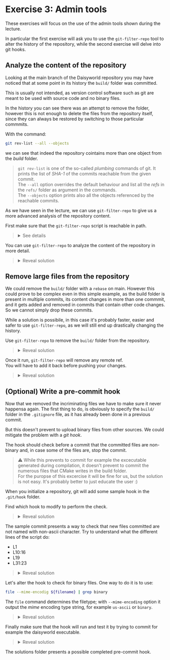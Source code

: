 # Exercise 3: Admin tools

These exercises will focus on the use of the admin tools shown during the lecture.

In particular the first exercise will ask you to use the `git-filter-repo` tool to alter the history of the repository, while the second exercise will delve into git hooks.

## Analyze the content of the repository

Looking at the main branch of the Daisyworld repository you may have noticed that at some point in its history the `build/` folder was committed.

This is usually not intended, as version control software such as git are meant to be used with source code and no binary files.

In the history you can see there was an attempt to remove the folder, however this is not enough to delete the files from the repository itself, since they can always be restored by switching to those particular commmits.

With the command:

```bash
git rev-list --all --objects
```

we can see that indeed the repository cointains more than one object from the *build* folder.

>`git rev-list` is one of the so-called *plumbing* commands of git. It prints the list of *SHA-1* of the commits reachable from the given commit.  
The `--all` option overrides the default behaviour and list all the *refs* in the `refs/` folder as argument in the commands.  
The `--objects` option prints also all the objects referenced by the reachable commits.

As we have seen in the lecture, we can use `git-filter-repo` to give us a more advanced analysis of the repository content.

First make sure that the `git-filter-repo` script is reachable in path.

><details><summary>See details</summary>
>
>```
>git filter-repo --version
>```
>
>Shuld print the version number of the script without giving command not found errors.
>
>If `filter-repo` is not availabe as a `git` subcommand make sure to download the script from `https://github.com/newren/git-filter-repo/blob/main/git-filter-repo` and place it into your `$PATH`.  
For example:
>
>```bash
>wget https://raw.githubusercontent.com/newren/git-filter-repo/main/git-filter-repo -O ~/.local/bin/git-filter-repo
>chmod +x ~/.local/bin/git-filter-repo
>export PATH="$PATH:$HOME/.local/bin/git-filter-repo"
>```
>
>Eventually, you can install it using a package manager.  
For example:
>
>```bash
>sudo apt install git-filter-repo
>```
>
>See [the documentation](https://github.com/newren/git-filter-repo/blob/main/INSTALL.md) for additional instructions.
>
></details>

You can use `git-filter-repo` to analyze the content of the repository in more detail.

><details><summary>Reveal solution</summary>
>With the commands
>
>```bash
>git filter-repo --analyze
>cat .git/filter-repo/analyze/path-all-sizes.txt
>```
>
>we can see the list of files in the repository, reverse ordered by accumulated packed size.
>
>This shows that indeed the files in the build folder still occupies the vast majority of space in the repository.
>
></details>

## Remove large files from the repository

We could remove the `build/` folder with a `rebase` on main. However this could prove to be complex even in this simple example, as the build folder is present in multiple commits, its content changes in more than one commmit, and it gets added and removed in commits that contain other code changes. So we cannot simply drop these commits.

While a solution is possibile, in this case it's probably faster, easier and safer to use `git-filter-repo`, as we will still end up drastically changing the history.

Use `git-filter-repo` to remove the `build/` folder from the repository.

><details><summary>Reveal solution</summary>
>We first need to make sure we are working on a clean copy of our repository.
>
>Make sure you pushed all changes to your fork, then create a new clone:
>
>```bash
>git clone git@github.com:<username>/git-good-daisyworld.git clean-git-good-daisyworld
>```
>
>From there, run `git-filter-repo` specifying the path that you want to filter out of your repository. Make sure to add the option `--invert-paths`.
>
>```bash
>cd clean-git-good-daisyworld
>git filter-repo --path build/ --invert-paths
>```
>
>If we now rerun the analyze, we will see that indeed the build folder is no longer in the repository.
>
>However, if we check the logs we can see that one of the commits still reference the build folder. However from its diff we can see that it doesn't any longer affect it:
>
>```bash
>git log -p 2f0302 -1
>```
>
>```text
>commit 2f03023571ee63969f09c3913e665b5747a2ec0e
>Author: Simone Rossi Tisbeni <simone.rossitisbeni@unibo.it>
>Date:   Wed Apr 3 13:51:36 2024 +0200
>
>    Add build folder to gitignore and remove it
>
>diff --git a/.gitignore b/.gitignore
>index 722d5e7..6a8bc10 100644
>--- a/.gitignore
>+++ b/.gitignore
>@@ -1 +1,2 @@
> .vscode
>+build
>```
>
>This can simply be edited with a `rebase`, however filter-repo can also do this.
>
>Create a file containing the expression for the text to remove:
>
>```bash
>echo "and remove it==>" > ../replacement.txt
>```
>
>Then apply it to the repository using the `--replace-message` option of `filter-repo`
>
>```bash
>git filter-repo --replace-message ../replacement.txt
>```
>
>The two `filter-repo` commands can also be applied together:
>
>```bash
>git filter-repo --replace-message ../replacement.txt --path build/ --invert-paths
>```
>
></details>

Once it run, `git-filter-repo` will remove any remote ref.  
You will have to add it back before pushing your changes.

><details><summary>Reveal solution</summary>
>
>```bash
>git remote add origin git@github.com:<username>/git-good-daisyworld.git
>git push -u --force-with-lease origin main
>```
>
></details>

## (Optional) Write a pre-commit hook

Now that we removed the incriminating files we have to make sure it never happensa again. The first thing to do, is obviously to specify the `build/` folder in the `.gitignore` file, as it has already been done in a previous commit.

But this doesn't prevent to upload binary files from other sources. We could mitigate the problem with a *git hook*.

The hook should check before a commit that the committed files are non-binary and, in case some of the files are, stop the commit.

>:warning: While this prevents to commit for example the excecutable generated during compilation, it doesn't prevent to commit the numerous files that CMake writes in the build folder.  
For the puropse of this excercise it will be fine for us, but the solution is not easy. It's probably better to just educate the user :)

When you initialize a repository, git will add some sample hook in the `.git/hook` folder.

Find which hook to modify to perform the check.

><details><summary>Reveal solution</summary>
>
>The list of sample hooks is pretty big:
>
>```bash
>ls .git/hooks/
>applypatch-msg.sample   post-update.sample  pre-merge-commit.sample pre-receive.sample  update.sample
>commit-msg.sample   pre-applypatch.sample   pre-push.sample prepare-commit-msg.sample
>fsmonitor-watchman.sample   pre-commit.sample   pre-rebase.sample   push-to-checkout.sample
>```
>
>The one that interests us is the `pre-commit` hook.
>
></details>

The sample commit presents a way to check that new files committed are not named with non-ascii character.
Try to understand what the different lines of the script do:

- L1
- L10:16
- L19
- L31:23

><details><summary>Reveal solution</summary>
>
>- L1  
>Contains the *[shabang](https://en.wikipedia.org/wiki/Shebang_(Unix))* necessary to set the file as executable using the shell.
>- L10:16  
>The `--verify` option for `rev-parse` checks that exactly one reference to an object exists. In this case is used to check if *HEAD* refers to something.  
>Indeed in an empty repository we saw in the lectures that *HEAD* points to a *head* that still is not accessible.  
>It set the `against` variable to an empty tree object in that case.
>- L19  
>git allows for custom configuration options, that can be easily created and referred in any moment. Non existing options will return exit code 1.
>- L31:32  
>The `diff` command list the name of the files (`--name-only`) that have been added(`--diff-filter=A`) to the staging area (`--cached`).  
>The `--diff-filter` accepts [various options](https://git-scm.com/docs/git-diff#Documentation/git-diff.txt---diff-filterACDMRTUXB82308203).  
>`-z` is used to qoute pathnames with unusual characters; and `$against` is the commit against which the diff is being made.  
>`LC_ALL=C tr -d '[ -~]\0'` removes all ASCII printable characters and null characters from the input and `wc -c` counts the remaining ones.  
>If the command returns non-zero, `test` will exit with an error code.
>
></details>

Let's alter the hook to check for binary files.
One way to do it is to use:

```bash
file --mime-encodig ${filename} | grep binary
```

The `file` command determines the filetype; with `--mime-encoding` option it output the *mime* encoding type string, for example `us-ascii` or `binary`.

><details><summary>Reveal solution</summary>
>A possible function to check if the file are not binary is:
>
>```bash
>checkForBinaries() {
>    binaryFilesCount=0
>    for file in $(git diff --cached --name-only --diff-filter=d) ; do 
>        binaryFlag=
>        if [ ! -z "$(file --mime-encoding ${file} | grep binary)" ] ; then
>            printf "Commit aborted. Found binary file.\n"
>            exit 1
>        fi
>    done
>}
>```
>
>We can now add this function and a call to it to the existing `pre-commit.sample`.
>
></details>

Finally make sure that the hook will run and test it by trying to commit for example the daisyworld executable.

><details><summary>Reveal solution</summary>
>
>The sample hook must first be renamed to `pre-commit`, then set as executable.
>
>```bash
>mv .git/hooks/pre-commit.sample .git/hooks/pre-commit
>chmod +x .git/hooks/pre-commit
>```
>
>We can now test it:
>
>```bash
>git add -f build/daisyworld
>git commit
>```
>
>We will have to use the `-f` option to add to bypass the `.gitignore` when adding files from the build folder.  
>
>If everything worked correctly we will have an output like this and the commit will not go through:
>
>```text
>Commit aborted. Found binary file.
>```
>
></details>

The solutions folder presents a possible completed pre-commit hook. 
